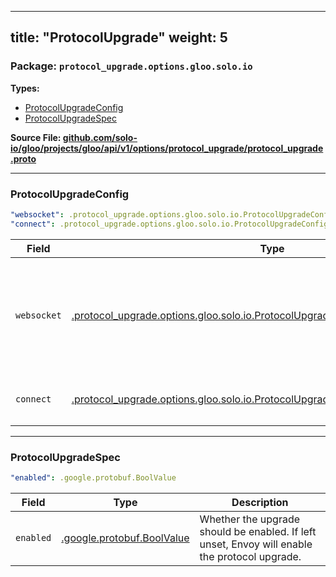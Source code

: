 
---
title: "ProtocolUpgrade"
weight: 5
---

<!-- Code generated by solo-kit. DO NOT EDIT. -->


### Package: `protocol_upgrade.options.gloo.solo.io` 
**Types:**


- [ProtocolUpgradeConfig](#protocolupgradeconfig)
- [ProtocolUpgradeSpec](#protocolupgradespec)
  



**Source File: [github.com/solo-io/gloo/projects/gloo/api/v1/options/protocol_upgrade/protocol_upgrade.proto](https://github.com/solo-io/gloo/blob/main/projects/gloo/api/v1/options/protocol_upgrade/protocol_upgrade.proto)**





---
### ProtocolUpgradeConfig



```yaml
"websocket": .protocol_upgrade.options.gloo.solo.io.ProtocolUpgradeConfig.ProtocolUpgradeSpec
"connect": .protocol_upgrade.options.gloo.solo.io.ProtocolUpgradeConfig.ProtocolUpgradeSpec

```

| Field | Type | Description |
| ----- | ---- | ----------- | 
| `websocket` | [.protocol_upgrade.options.gloo.solo.io.ProtocolUpgradeConfig.ProtocolUpgradeSpec](../protocol_upgrade.proto.sk/#protocolupgradespec) | Specification for websocket upgrade requests. Only one of `websocket` or `connect` can be set. |
| `connect` | [.protocol_upgrade.options.gloo.solo.io.ProtocolUpgradeConfig.ProtocolUpgradeSpec](../protocol_upgrade.proto.sk/#protocolupgradespec) |  Only one of `connect` or `websocket` can be set. |




---
### ProtocolUpgradeSpec



```yaml
"enabled": .google.protobuf.BoolValue

```

| Field | Type | Description |
| ----- | ---- | ----------- | 
| `enabled` | [.google.protobuf.BoolValue](https://developers.google.com/protocol-buffers/docs/reference/csharp/class/google/protobuf/well-known-types/bool-value) | Whether the upgrade should be enabled. If left unset, Envoy will enable the protocol upgrade. |





<!-- Start of HubSpot Embed Code -->
<script type="text/javascript" id="hs-script-loader" async defer src="//js.hs-scripts.com/5130874.js"></script>
<!-- End of HubSpot Embed Code -->
